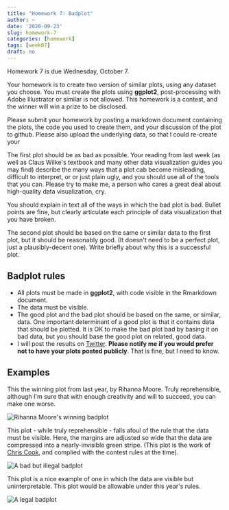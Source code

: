 ```yaml
---
title: "Homework 7: Badplot"
author: ~
date: '2020-09-23'
slug: homework-7
categories: [homework]
tags: [week07]
draft: no
---
```


Homework 7 is due Wednesday, October 7.

<!--more-->

Your homework is to create two version of similar plots, using any dataset you choose. You must create the plots using **ggplot2**, post-processing with Adobe Illustrator or similar is not allowed. This homework is a contest, and the winner will win a prize to be disclosed.

Please submit your homework by posting a markdown document containing the plots, the code you used to create them, and your discussion of the plot to github. Please also upload the underlying data, so that I could re-create your 

The first plot should be as bad as possible. Your reading from last week (as well as Claus Wilke's textbook and many other data visualization guides you may find) describe the many ways that a plot cab become misleading, difficult to interpret, or or just plain ugly, and you should use all of the tools that you can. Please try to make me, a person who cares a great deal about high-quality data visualization, cry.

You should explain in text all of the ways in which the bad plot is bad. Bullet points are fine, but clearly articulate each principle of data visualization that you have broken.

The second plot should be based on the same or similar data to the first plot, but it should be reasonably good. (It doesn't need to be a perfect plot, just a plausibly-decent one).  Write briefly about why this is a successful plot.

## Badplot rules

* All plots must be made in **ggplot2**, with code visible in the Rmarkdown document.
* The data must be visible. 
* The good plot and the bad plot should be based on the same, or similar, data. One important determinant of a good plot is that it contains data that should be plotted. It is OK to make the bad plot bad by basing it on bad data, but you should base the good plot on related, good data.
* I will post the results on [Twitter](https://www.twitter.com/drdrewsteen). **Please notify me if you would prefer not to have your plots posted publicly**. That is fine, but I need to know.

## Examples

This the winning plot from last year, by Rihanna Moore. Truly reprehensible, although I'm sure that with enough creativity and will to succeed, you can make one worse.

![Rihanna Moore's winning badplot](/homework/2020-09-23-homework-7-badplot_files/rihanna_plot.jpeg)

This plot - while truly reprehensible - falls afoul of the rule that the data must be visible. Here, the margins are adjusted so wide that the data are compressed into a nearly-invisible green stripe. (This plot is the work of [Chris Cook](https://adsteen.github.io/authors/ccook62/), and complied with the contest rules at the time). 

![A bad but illegal badplot](/homework/2020-09-23-homework-7-badplot_files/bad_bad_plot.png)

This plot is a nice example of one in which the data are visible but uninterpretable. This plot would be allowable under this year's rules.

![A legal badplot](/homework/2020-09-23-homework-7-badplot_files/visible_data.jpeg)